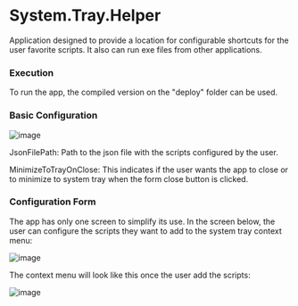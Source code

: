 # System.Tray.Helper
Application designed to provide a location for configurable shortcuts for the user favorite scripts. It also can run exe files from other applications. 

### Execution

To run the app, the compiled version on the "deploy" folder can be used.

### Basic Configuration

![image](https://github.com/yuriassis/System.Tray.Helper/assets/8050373/6a88913a-25c3-4f23-93a4-cdd5a6a62cef)


JsonFilePath: Path to the json file with the scripts configured by the user.

MinimizeToTrayOnClose: This indicates if the user wants the app to close or to minimize to system tray when the form close button is clicked.

### Configuration Form
The app has only one screen to simplify its use. In the screen below, the user can configure the scripts they want to add to the system tray context menu:

![image](https://github.com/yuriassis/System.Tray.Helper/assets/8050373/37f63579-37be-4aa0-b566-dad0fc2a8d03)

The context menu will look like this once the user add the scripts:

![image](https://github.com/yuriassis/System.Tray.Helper/assets/8050373/307a9368-91d6-462c-83ea-83de8715bf5b)
